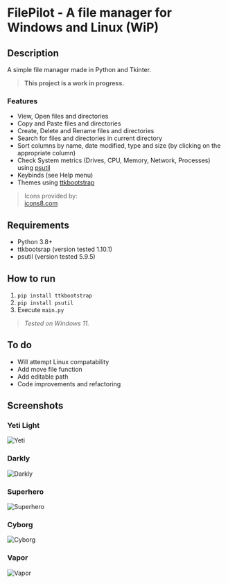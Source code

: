 # FilePilot - A file manager for Windows and Linux (WiP)

## Description

A simple file manager made in Python and Tkinter.  

>**This project is a work in progress.**

### Features

- View, Open files and directories
- Copy and Paste files and directories
- Create, Delete and Rename files and directories
- Search for files and directories in current directory
- Sort columns by name, date modified, type and size (by clicking on the appropriate column)
- Check System metrics (Drives, CPU, Memory, Network, Processes) using [psutil](https://pypi.org/project/psutil/)
- Keybinds (see Help menu)
- Themes using [ttkbootstrap](https://github.com/israel-dryer/ttkbootstrap)

>Icons provided by:  
[icons8.com](https://icons8.com/)  

## Requirements

- Python 3.8+
- ttkbootsrap (version tested 1.10.1)
- psutil (version tested 5.9.5)

## How to run

1. ```pip install ttkbootstrap```
2. ```pip install psutil```
3. Execute ```main.py```

>*Tested on Windows 11.*

## To do

- Will attempt Linux compatability
- Add move file function
- Add editable path
- Code improvements and refactoring

## Screenshots

### Yeti Light

![Yeti](https://github.com/ChrisTs8920/py-file-explorer/blob/main/screenshots/Screenshot_1.jpg?raw=True)

### Darkly

![Darkly](https://github.com/ChrisTs8920/py-file-explorer/blob/main/screenshots/Screenshot_2.jpg?raw=True)

### Superhero

![Superhero](https://github.com/ChrisTs8920/py-file-explorer/blob/main/screenshots/Screenshot_3.jpg?raw=True)

### Cyborg

![Cyborg](https://github.com/ChrisTs8920/py-file-explorer/blob/main/screenshots/Screenshot_4.jpg?raw=True)

### Vapor

![Vapor](https://github.com/ChrisTs8920/py-file-explorer/blob/main/screenshots/Screenshot_5.jpg?raw=True)
